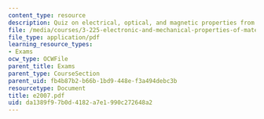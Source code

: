 ```yaml
---
content_type: resource
description: Quiz on electrical, optical, and magnetic properties from 2007.
file: /media/courses/3-225-electronic-and-mechanical-properties-of-materials-fall-2007/da1389f97b0d4182a7e1990c272648a2_e2007.pdf
file_type: application/pdf
learning_resource_types:
- Exams
ocw_type: OCWFile
parent_title: Exams
parent_type: CourseSection
parent_uid: fb4b87b2-b66b-1bd9-448e-f3a494debc3b
resourcetype: Document
title: e2007.pdf
uid: da1389f9-7b0d-4182-a7e1-990c272648a2
---
```

